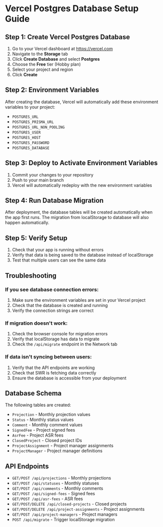 # Vercel Postgres Database Setup Guide

## Step 1: Create Vercel Postgres Database

1. Go to your Vercel dashboard at https://vercel.com
2. Navigate to the **Storage** tab
3. Click **Create Database** and select **Postgres**
4. Choose the **Free** tier (Hobby plan)
5. Select your project and region
6. Click **Create**

## Step 2: Environment Variables

After creating the database, Vercel will automatically add these environment variables to your project:

- `POSTGRES_URL`
- `POSTGRES_PRISMA_URL` 
- `POSTGRES_URL_NON_POOLING`
- `POSTGRES_USER`
- `POSTGRES_HOST`
- `POSTGRES_PASSWORD`
- `POSTGRES_DATABASE`

## Step 3: Deploy to Activate Environment Variables

1. Commit your changes to your repository
2. Push to your main branch
3. Vercel will automatically redeploy with the new environment variables

## Step 4: Run Database Migration

After deployment, the database tables will be created automatically when the app first runs. The migration from localStorage to database will also happen automatically.

## Step 5: Verify Setup

1. Check that your app is running without errors
2. Verify that data is being saved to the database instead of localStorage
3. Test that multiple users can see the same data

## Troubleshooting

### If you see database connection errors:
1. Make sure the environment variables are set in your Vercel project
2. Check that the database is created and running
3. Verify the connection strings are correct

### If migration doesn't work:
1. Check the browser console for migration errors
2. Verify that localStorage has data to migrate
3. Check the `/api/migrate` endpoint in the Network tab

### If data isn't syncing between users:
1. Verify that the API endpoints are working
2. Check that SWR is fetching data correctly
3. Ensure the database is accessible from your deployment

## Database Schema

The following tables are created:

- `Projection` - Monthly projection values
- `Status` - Monthly status values  
- `Comment` - Monthly comment values
- `SignedFee` - Project signed fees
- `AsrFee` - Project ASR fees
- `ClosedProject` - Closed project IDs
- `ProjectAssignment` - Project manager assignments
- `ProjectManager` - Project manager definitions

## API Endpoints

- `GET/POST /api/projections` - Monthly projections
- `GET/POST /api/statuses` - Monthly statuses
- `GET/POST /api/comments` - Monthly comments
- `GET/POST /api/signed-fees` - Signed fees
- `GET/POST /api/asr-fees` - ASR fees
- `GET/POST/DELETE /api/closed-projects` - Closed projects
- `GET/POST/DELETE /api/project-assignments` - Project assignments
- `GET/POST /api/project-managers` - Project managers
- `POST /api/migrate` - Trigger localStorage migration 